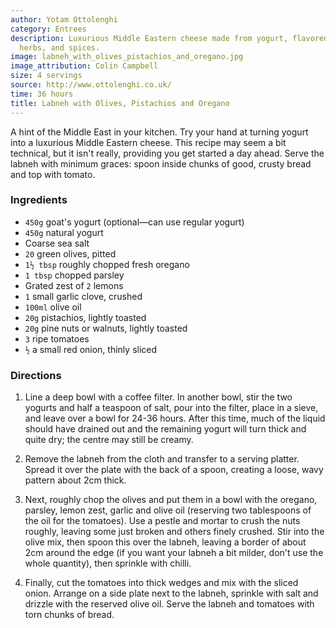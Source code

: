 ```yaml
---
author: Yotam Ottolenghi
category: Entrees
description: Luxurious Middle Eastern cheese made from yogurt, flavored with nuts,
  herbs, and spices.
image: labneh_with_olives_pistachios_and_oregano.jpg
image_attribution: Colin Campbell
size: 4 servings
source: http://www.ottolenghi.co.uk/
time: 36 hours
title: Labneh with Olives, Pistachios and Oregano
---
```


A hint of the Middle East in your kitchen. Try your hand at turning yogurt into a luxurious Middle Eastern cheese. This recipe may seem a bit technical, but it isn't really, providing you get started a day ahead. Serve the labneh with minimum graces: spoon inside chunks of good, crusty bread and top with tomato.

### Ingredients

* `450g` goat's yogurt (optional—can use regular yogurt)
* `450g` natural yogurt
* Coarse sea salt
* `20` green olives, pitted
* `1½ tbsp` roughly chopped fresh oregano
* `1 tbsp` chopped parsley
* Grated zest of `2` lemons
* `1` small garlic clove, crushed
* `100ml` olive oil
* `20g` pistachios, lightly toasted
* `20g` pine nuts or walnuts, lightly toasted
* `3` ripe tomatoes
* `½` a small red onion, thinly sliced

### Directions

1. Line a deep bowl with a coffee filter. In another bowl, stir the two yogurts and half a teaspoon of salt, pour into the filter, place in a sieve, and leave over a bowl for 24-36 hours. After this time, much of the liquid should have drained out and the remaining yogurt will turn thick and quite dry; the centre may still be creamy.

2. Remove the labneh from the cloth and transfer to a serving platter. Spread it over the plate with the back of a spoon, creating a loose, wavy pattern about 2cm thick.

3. Next, roughly chop the olives and put them in a bowl with the oregano, parsley, lemon zest, garlic and olive oil (reserving two tablespoons of the oil for the tomatoes). Use a pestle and mortar to crush the nuts roughly, leaving some just broken and others finely crushed. Stir into the olive mix, then spoon this over the labneh, leaving a border of about 2cm around the edge (if you want your labneh a bit milder, don't use the whole quantity), then sprinkle with chilli.

4. Finally, cut the tomatoes into thick wedges and mix with the sliced onion. Arrange on a side plate next to the labneh, sprinkle with salt and drizzle with the reserved olive oil. Serve the labneh and tomatoes with torn chunks of bread.